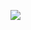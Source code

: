 ![](https://private-user-images.githubusercontent.com/149029289/399654820-c42a27a8-7e8f-4d88-b3f7-9a46492f0f03.png?jwt=eyJhbGciOiJIUzI1NiIsInR5cCI6IkpXVCJ9.eyJpc3MiOiJnaXRodWIuY29tIiwiYXVkIjoicmF3LmdpdGh1YnVzZXJjb250ZW50LmNvbSIsImtleSI6ImtleTUiLCJleHAiOjE3MzU4MDgyNjcsIm5iZiI6MTczNTgwNzk2NywicGF0aCI6Ii8xNDkwMjkyODkvMzk5NjU0ODIwLWM0MmEyN2E4LTdlOGYtNGQ4OC1iM2Y3LTlhNDY0OTJmMGYwMy5wbmc_WC1BbXotQWxnb3JpdGhtPUFXUzQtSE1BQy1TSEEyNTYmWC1BbXotQ3JlZGVudGlhbD1BS0lBVkNPRFlMU0E1M1BRSzRaQSUyRjIwMjUwMTAyJTJGdXMtZWFzdC0xJTJGczMlMkZhd3M0X3JlcXVlc3QmWC1BbXotRGF0ZT0yMDI1MDEwMlQwODUyNDdaJlgtQW16LUV4cGlyZXM9MzAwJlgtQW16LVNpZ25hdHVyZT1hNDQ5OWRlN2E4NzQ2Y2JmYjc3MDJmNTVjY2VmZjAwMmM0MWIxODIzM2JiNGU5ZDVkY2Q4ZDNlZTAyNGE1OTIzJlgtQW16LVNpZ25lZEhlYWRlcnM9aG9zdCJ9.IrCK7yNrv_C7PEDppukz7-hAQc2ZfHwN4Wu-ZPorCcE)
